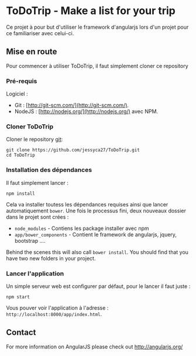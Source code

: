 # ToDoTrip - Make a list for your trip

Ce projet à pour but d'utiliser le framework d'angularjs lors d'un projet pour ce familiariser avec celui-ci.

## Mise en route

Pour commencer à utiliser ToDoTrip, il faut simplement cloner ce repository

### Pré-requis

Logiciel : 
* Git : [http://git-scm.com/](http://git-scm.com/).
* NodeJS : [http://nodejs.org/](http://nodejs.org/) avec NPM.

### Cloner ToDoTrip

Cloner le repository [git][git]:

```
git clone https://github.com/jessyca27/ToDoTrip.git
cd ToDoTrip
```

### Installation des dépendances

Il faut simplement lancer :

```
npm install
```

Cela va installer toutess les dépendances requises ainsi que lancer automatiquement `bower`.
Une fois le processus fini, deux nouveaux dossier dans le projet sont crées : 

* `node_modules` - Contiens les package installer avec npm
* `app/bower_components` - Contient le framework de angularjs, jquery, bootstrap ....


Behind the scenes this will also call `bower install`.  You should find that you have two new
folders in your project.


### Lancer l'application

Un simple serveur web est configurer par défaut, pour le lancer il faut juste : 

```
npm start
```

Vous pouver voir l'application à l'adresse : `http://localhost:8000/app/index.html`.

## Contact

For more information on AngularJS please check out http://angularjs.org/

[git]: http://git-scm.com/
[bower]: http://bower.io
[npm]: https://www.npmjs.org/
[node]: http://nodejs.org
[protractor]: https://github.com/angular/protractor
[jasmine]: http://jasmine.github.io
[karma]: http://karma-runner.github.io
[travis]: https://travis-ci.org/
[http-server]: https://github.com/nodeapps/http-server
